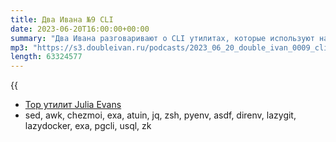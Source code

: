 ```yaml
---
title: Два Ивана №9 CLI
date: 2023-06-20T16:00:00+00:00
summary: "Два Ивана разговаривают о CLI утилитах, которые используют на постоянной основе и не только."
mp3: "https://s3.doubleivan.ru/podcasts/2023_06_20_double_ivan_0009_cli.mp3"
length: 63324577
---
```


{{<audio src="https://s3.doubleivan.ru/podcasts/2023_06_20_double_ivan_0009_cli.mp3" >}}

- [Top утилит Julia Evans](https://jvns.ca/blog/2022/04/12/a-list-of-new-ish--command-line-tools/)
- sed, awk, chezmoi, exa, atuin, jq, zsh, pyenv, asdf, direnv, lazygit, lazydocker, exa, pgcli, usql, zk

